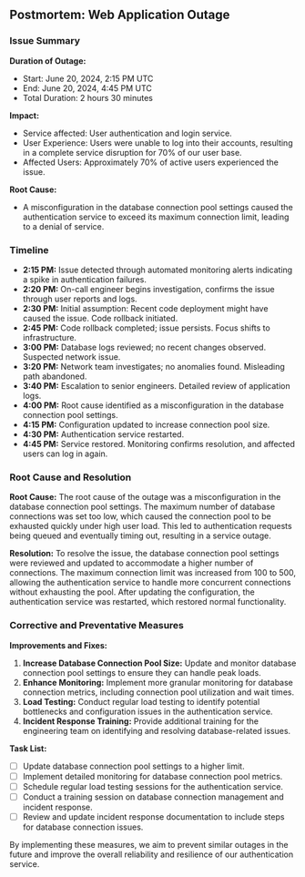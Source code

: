 ## Postmortem: Web Application Outage

### Issue Summary
**Duration of Outage:**
- Start: June 20, 2024, 2:15 PM UTC
- End: June 20, 2024, 4:45 PM UTC
- Total Duration: 2 hours 30 minutes

**Impact:**
- Service affected: User authentication and login service.
- User Experience: Users were unable to log into their accounts, resulting in a complete service disruption for 70% of our user base.
- Affected Users: Approximately 70% of active users experienced the issue.

**Root Cause:**
- A misconfiguration in the database connection pool settings caused the authentication service to exceed its maximum connection limit, leading to a denial of service.

### Timeline

- **2:15 PM:** Issue detected through automated monitoring alerts indicating a spike in authentication failures.
- **2:20 PM:** On-call engineer begins investigation, confirms the issue through user reports and logs.
- **2:30 PM:** Initial assumption: Recent code deployment might have caused the issue. Code rollback initiated.
- **2:45 PM:** Code rollback completed; issue persists. Focus shifts to infrastructure.
- **3:00 PM:** Database logs reviewed; no recent changes observed. Suspected network issue.
- **3:20 PM:** Network team investigates; no anomalies found. Misleading path abandoned.
- **3:40 PM:** Escalation to senior engineers. Detailed review of application logs.
- **4:00 PM:** Root cause identified as a misconfiguration in the database connection pool settings.
- **4:15 PM:** Configuration updated to increase connection pool size. 
- **4:30 PM:** Authentication service restarted.
- **4:45 PM:** Service restored. Monitoring confirms resolution, and affected users can log in again.

### Root Cause and Resolution

**Root Cause:**
The root cause of the outage was a misconfiguration in the database connection pool settings. The maximum number of database connections was set too low, which caused the connection pool to be exhausted quickly under high user load. This led to authentication requests being queued and eventually timing out, resulting in a service outage.

**Resolution:**
To resolve the issue, the database connection pool settings were reviewed and updated to accommodate a higher number of connections. The maximum connection limit was increased from 100 to 500, allowing the authentication service to handle more concurrent connections without exhausting the pool. After updating the configuration, the authentication service was restarted, which restored normal functionality.

### Corrective and Preventative Measures

**Improvements and Fixes:**
1. **Increase Database Connection Pool Size:** Update and monitor database connection pool settings to ensure they can handle peak loads.
2. **Enhance Monitoring:** Implement more granular monitoring for database connection metrics, including connection pool utilization and wait times.
3. **Load Testing:** Conduct regular load testing to identify potential bottlenecks and configuration issues in the authentication service.
4. **Incident Response Training:** Provide additional training for the engineering team on identifying and resolving database-related issues.

**Task List:**
- [ ] Update database connection pool settings to a higher limit.
- [ ] Implement detailed monitoring for database connection pool metrics.
- [ ] Schedule regular load testing sessions for the authentication service.
- [ ] Conduct a training session on database connection management and incident response.
- [ ] Review and update incident response documentation to include steps for database connection issues.

By implementing these measures, we aim to prevent similar outages in the future and improve the overall reliability and resilience of our authentication service.
